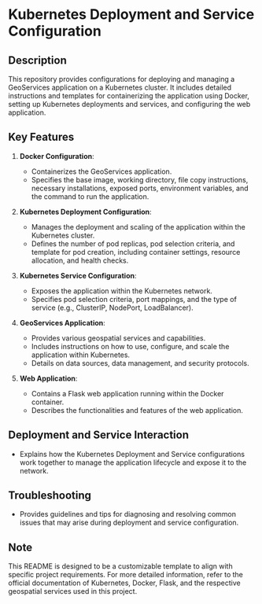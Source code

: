 # Kubernetes Deployment and Service Configuration

## Description

This repository provides configurations for deploying and managing a GeoServices application on a Kubernetes cluster. It includes detailed instructions and templates for containerizing the application using Docker, setting up Kubernetes deployments and services, and configuring the web application.

## Key Features

1. **Docker Configuration**:
   - Containerizes the GeoServices application.
   - Specifies the base image, working directory, file copy instructions, necessary installations, exposed ports, environment variables, and the command to run the application.

2. **Kubernetes Deployment Configuration**:
   - Manages the deployment and scaling of the application within the Kubernetes cluster.
   - Defines the number of pod replicas, pod selection criteria, and template for pod creation, including container settings, resource allocation, and health checks.

3. **Kubernetes Service Configuration**:
   - Exposes the application within the Kubernetes network.
   - Specifies pod selection criteria, port mappings, and the type of service (e.g., ClusterIP, NodePort, LoadBalancer).

4. **GeoServices Application**:
   - Provides various geospatial services and capabilities.
   - Includes instructions on how to use, configure, and scale the application within Kubernetes.
   - Details on data sources, data management, and security protocols.

5. **Web Application**:
   - Contains a Flask web application running within the Docker container.
   - Describes the functionalities and features of the web application.

## Deployment and Service Interaction

- Explains how the Kubernetes Deployment and Service configurations work together to manage the application lifecycle and expose it to the network.

## Troubleshooting

- Provides guidelines and tips for diagnosing and resolving common issues that may arise during deployment and service configuration.

## Note

This README is designed to be a customizable template to align with specific project requirements. For more detailed information, refer to the official documentation of Kubernetes, Docker, Flask, and the respective geospatial services used in this project.
